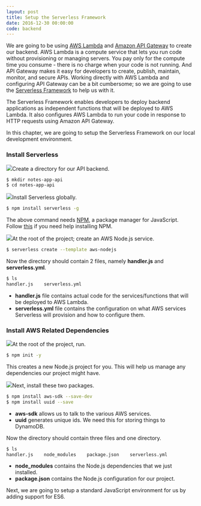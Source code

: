 ```yaml
---
layout: post
title: Setup the Serverless Framework
date: 2016-12-30 00:00:00
code: backend
---
```


We are going to be using [AWS Lambda](https://aws.amazon.com/lambda/) and [Amazon API Gateway](https://aws.amazon.com/api-gateway/) to create our backend. AWS Lambda is a compute service that lets you run code without provisioning or managing servers. You pay only for the compute time you consume - there is no charge when your code is not running. And API Gateway makes it easy for developers to create, publish, maintain, monitor, and secure APIs. Working directly with AWS Lambda and configuring API Gateway can be a bit cumbersome; so we are going to use the [Serverless Framework](https://serverless.com) to help us with it.

The Serverless Framework enables developers to deploy backend applications as independent functions that will be deployed to AWS Lambda. It also configures AWS Lambda to run your code in response to HTTP requests using Amazon API Gateway.

In this chapter, we are going to setup the Serverless Framework on our local development environment.

### Install Serverless

<img class="code-marker" src="{{ site.url }}/assets/s.png" />Create a directory for our API backend.

``` bash
$ mkdir notes-app-api
$ cd notes-app-api
```

<img class="code-marker" src="{{ site.url }}/assets/s.png" />Install Serverless globally.

``` bash
$ npm install serverless -g
```

The above command needs [NPM](https://www.npmjs.com), a package manager for JavaScript. Follow [this](https://docs.npmjs.com/getting-started/installing-node) if you need help installing NPM.

<img class="code-marker" src="{{ site.url }}/assets/s.png" />At the root of the project; create an AWS Node.js service.

``` bash
$ serverless create --template aws-nodejs
```

Now the directory should contain 2 files, namely **handler.js** and **serverless.yml**.

``` bash
$ ls
handler.js    serverless.yml
```

- **handler.js** file contains actual code for the services/functions that will be deployed to AWS Lambda.
- **serverless.yml** file contains the configuration on what AWS services Serverless will provision and how to configure them.

### Install AWS Related Dependencies

<img class="code-marker" src="{{ site.url }}/assets/s.png" />At the root of the project, run.

``` bash
$ npm init -y
```

This creates a new Node.js project for you. This will help us manage any dependencies our project might have.

<img class="code-marker" src="{{ site.url }}/assets/s.png" />Next, install these two packages.

``` bash
$ npm install aws-sdk --save-dev
$ npm install uuid --save
```

- **aws-sdk** allows us to talk to the various AWS services.
- **uuid** generates unique ids. We need this for storing things to DynamoDB.

Now the directory should contain three files and one directory.

``` bash
$ ls
handler.js    node_modules    package.json    serverless.yml
```

- **node_modules** contains the Node.js dependencies that we just installed.
- **package.json** contains the Node.js configuration for our project.

Next, we are going to setup a standard JavaScript environment for us by adding support for ES6.
